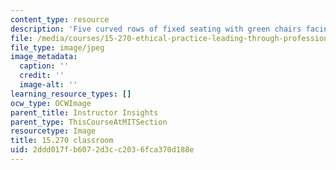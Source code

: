 ```yaml
---
content_type: resource
description: 'Five curved rows of fixed seating with green chairs facing a lectern. '
file: /media/courses/15-270-ethical-practice-leading-through-professionalism-social-responsibility-and-system-design-spring-2016/2ddd017fb6072d3cc2036fca370d188e_15-270-classroom.jpg
file_type: image/jpeg
image_metadata:
  caption: ''
  credit: ''
  image-alt: ''
learning_resource_types: []
ocw_type: OCWImage
parent_title: Instructor Insights
parent_type: ThisCourseAtMITSection
resourcetype: Image
title: 15.270 classroom
uid: 2ddd017f-b607-2d3c-c203-6fca370d188e
---
```

